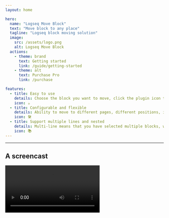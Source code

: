 ```yaml
---
layout: home

hero:
  name: "Logseq Move Block"
  text: "Move block to any place"
  tagline: "Logseq block moving solution"
  image:
    src: /assets/logo.png
    alt: Logseq Move Block
  actions:
    - theme: brand
      text: Getting started
      link: /guide/getting-started
    - theme: alt
      text: Purchase Pro
      link: /purchase

features:
  - title: Easy to use
    details: Choose the block you want to move, click the plugin icon to open the configuration window.
    icon: ☕️
  - title: Configurable and flexible
    details: Ability to move to different pages, different positions, in different ways, record operation history and add commonly used operations to favorites.
    icon: 🛠️
  - title: Support multiple lines and nested
    details: Multi-line means that you have selected multiple blocks, which can be continuous or not. Nesting means that the blocks are organized in a reasonable blocks tree.
    icon: 📚
---
```


<hr />

## A screencast

<video controls="controls" src="/assets/screencast/demo.mp4" />